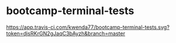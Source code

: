 # bootcamp-terminal-tests
 
https://app.travis-ci.com/kwenda77/bootcamp-terminal-tests.svg?token=djsRKrGN2gJaqC3bAyzh&branch=master
